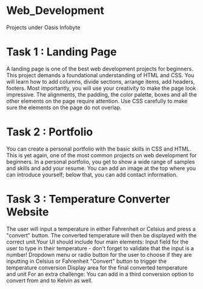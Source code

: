 # Web_Development
Projects under Oasis Infobyte

# Task 1 : Landing Page

A landing page is one of the best web development projects for beginners. This project demands a foundational understanding of HTML and CSS. You will learn how to add columns, divide sections, arrange items, add headers, footers. Most importantly, you will use your creativity to make the page look impressive. The alignments, the padding, the color palette, boxes and all the other elements on the page require attention. Use CSS carefully to make sure the elements on the page do not overlap.

# Task 2 : Portfolio

You can create a personal portfolio with the basic skills in CSS and HTML. This is yet again, one of the most common projects on web development for beginners. In a personal portfolio, you get to show a wide range of samples and skills and add your resume. You can add an image at the top where you can introduce yourself; below that, you can add contact information.

# Task 3 : Temperature Converter Website

The user will input a temperature in either Fahrenheit or Celsius and press a "convert" button. The converted temperature will then be displayed with the correct unit.Your UI should include four main elements: Input field for the user to type in their temperature - don't forget to validate that the input is a number! Dropdown menu or radio button for the user to choose if they are inputting in Celsius or Fahrenheit "Convert" button to trigger the temperature conversion Display area for the final converted temperature and unit For an extra challenge: You can add in a third conversion option to convert from and to Kelvin as well.
